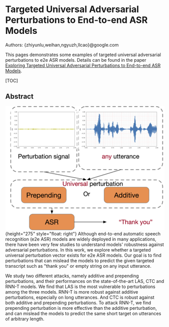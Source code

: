 # Targeted Universal Adversarial Perturbations to End-to-end ASR Models

Authors: {zhiyunlu,weihan,ngyuzh,llcao}@google.com

This pages demonstrates some examples of targeted universal adversarial
perturbations to e2e ASR models. Details can be found in the paper
[Exploring Targeted Universal Adversarial Perturbations to End-to-end ASR Models](https://arxiv.org/abs/2104.02757).

[TOC]

## Abstract

![alt_text](universal_attack.png "universal targeted adversarial examples"){height="275" style="float: right"}
Although end-to-end automatic speech recognition (e2e ASR) models are widely
deployed in many applications, there have been very few studies to understand
models' robustness against adversarial perturbations. In this work, we explore
whether a targeted universal perturbation vector exists for e2e ASR models. Our
goal is to find perturbations that can mislead the models to predict the given
targeted transcript such as "thank you" or empty string on any input utterance.

We study two different attacks, namely additive and prepending perturbations,
and their performances on the state-of-the-art LAS, CTC and RNN-T models. We
find that LAS is the most vulnerable to perturbations among the three models.
RNN-T is more robust against additive perturbations, especially on long
utterances. And CTC is robust against both additive and prepending
perturbations. To attack RNN-T, we find prepending perturbation is more
effective than the additive perturbation, and can mislead the models to predict
the same short target on utterances of arbitrary length.
